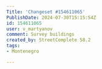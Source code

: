 ```yaml
---
Title: 'Changeset #154611065'
PublishDate: 2024-07-30T15:15:54Z
id: 154611065
user: v_martyanov
comment: Survey buildings
created_by: StreetComplete 58.2
tags:
- Montenegro

---
```


